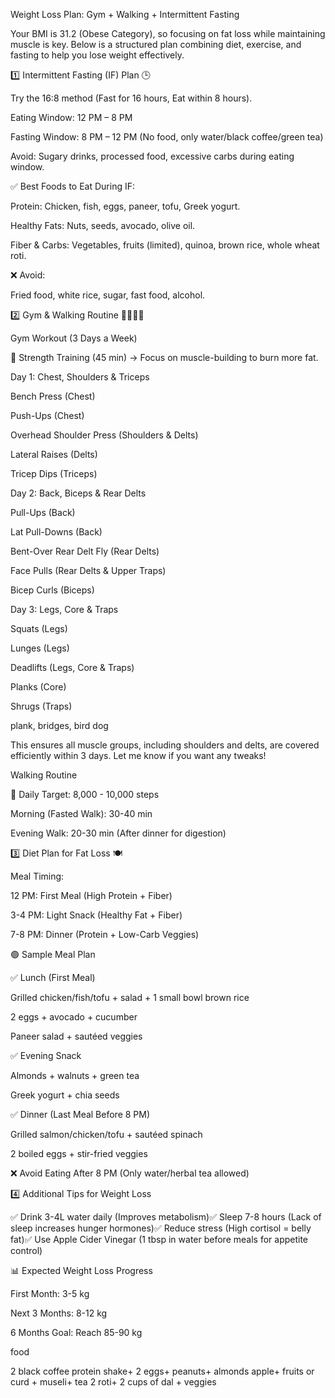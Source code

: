 Weight Loss Plan: Gym + Walking + Intermittent Fasting

Your BMI is 31.2 (Obese Category), so focusing on fat loss while maintaining muscle is key. Below is a structured plan combining diet, exercise, and fasting to help you lose weight effectively.

1️⃣ Intermittent Fasting (IF) Plan 🕒

Try the 16:8 method (Fast for 16 hours, Eat within 8 hours).

Eating Window: 12 PM – 8 PM

Fasting Window: 8 PM – 12 PM (No food, only water/black coffee/green tea)

Avoid: Sugary drinks, processed food, excessive carbs during eating window.

✅ Best Foods to Eat During IF:

Protein: Chicken, fish, eggs, paneer, tofu, Greek yogurt.

Healthy Fats: Nuts, seeds, avocado, olive oil.

Fiber & Carbs: Vegetables, fruits (limited), quinoa, brown rice, whole wheat roti.

❌ Avoid:

Fried food, white rice, sugar, fast food, alcohol.

2️⃣ Gym & Walking Routine 🏋️‍♂️🚶‍♂️

Gym Workout (3 Days a Week)

🔹 Strength Training (45 min) → Focus on muscle-building to burn more fat.

Day 1: Chest, Shoulders & Triceps

Bench Press (Chest)

Push-Ups (Chest)

Overhead Shoulder Press (Shoulders & Delts)

Lateral Raises (Delts)

Tricep Dips (Triceps)


Day 2: Back, Biceps & Rear Delts

Pull-Ups (Back)

Lat Pull-Downs (Back)

Bent-Over Rear Delt Fly (Rear Delts)

Face Pulls (Rear Delts & Upper Traps)

Bicep Curls (Biceps)


Day 3: Legs, Core & Traps

Squats (Legs)

Lunges (Legs)

Deadlifts (Legs, Core & Traps)

Planks (Core)

Shrugs (Traps)

plank, bridges, bird dog



This ensures all muscle groups, including shoulders and delts, are covered efficiently within 3 days. Let me know if you want any tweaks!



Walking Routine

🔹 Daily Target: 8,000 - 10,000 steps

Morning (Fasted Walk): 30-40 min

Evening Walk: 20-30 min (After dinner for digestion)

3️⃣ Diet Plan for Fat Loss 🍽️

Meal Timing:

12 PM: First Meal (High Protein + Fiber)

3-4 PM: Light Snack (Healthy Fat + Fiber)

7-8 PM: Dinner (Protein + Low-Carb Veggies)

🟢 Sample Meal Plan

✅ Lunch (First Meal)

Grilled chicken/fish/tofu + salad + 1 small bowl brown rice

2 eggs + avocado + cucumber

Paneer salad + sautéed veggies

✅ Evening Snack

Almonds + walnuts + green tea

Greek yogurt + chia seeds

✅ Dinner (Last Meal Before 8 PM)

Grilled salmon/chicken/tofu + sautéed spinach

2 boiled eggs + stir-fried veggies

❌ Avoid Eating After 8 PM (Only water/herbal tea allowed)

4️⃣ Additional Tips for Weight Loss

✅ Drink 3-4L water daily (Improves metabolism)✅ Sleep 7-8 hours (Lack of sleep increases hunger hormones)✅ Reduce stress (High cortisol = belly fat)✅ Use Apple Cider Vinegar (1 tbsp in water before meals for appetite control)

📊 Expected Weight Loss Progress

First Month: 3-5 kg

Next 3 Months: 8-12 kg

6 Months Goal: Reach 85-90 kg

food

2 black coffee 
protein shake+ 2 eggs+ peanuts+ almonds
apple+ fruits or curd + museli+ tea
2 roti+ 2 cups of dal + veggies 
